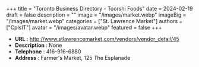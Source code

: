 +++
title = "Toronto Business Directory - Toorshi Foods"
date = 2024-02-19
draft = false
description = ""
image = "/images/market.webp"
imageBig = "/images/market.webp"
categories = ["St. Lawrence Market"]
authors = ["CplsIT"]
avatar = "/images/avatar.webp"
featured = false
+++


* **URL** :  http://www.stlawrencemarket.com/vendors/vendor_detail/45
* **Description** : None
* **Telephone** : 416-916-6880
* **Address** : Farmer's Market, 125 The Esplanade